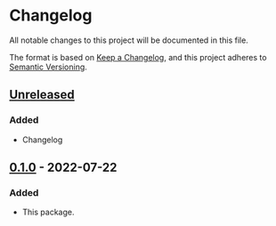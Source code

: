 # Changelog
All notable changes to this project will be documented in this file.

The format is based on [Keep a Changelog](https://keepachangelog.com/en/1.0.0/),
and this project adheres to [Semantic Versioning](https://semver.org/spec/v2.0.0.html).

## [Unreleased]
### Added
- Changelog

## [0.1.0] - 2022-07-22
### Added
- This package.

[Unreleased]: https://github.com/janaseta/php-sf/compare/0.1.0...HEAD
[0.2.0]: https://github.com/janaseta/php-sf/compare/0.1.0...0.2.0
[0.1.0]: https://github.com/janaseta/php-sf/releases/tag/0.1.0

